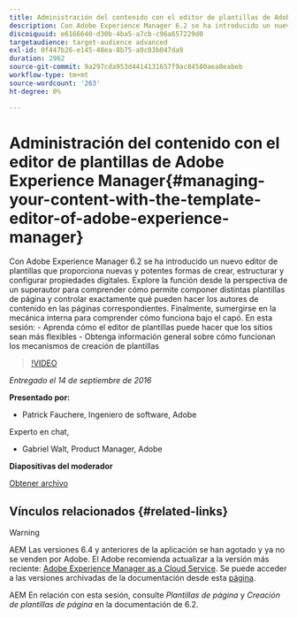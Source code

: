 ```yaml
---
title: Administración del contenido con el editor de plantillas de Adobe Experience Manager
description: Con Adobe Experience Manager 6.2 se ha introducido un nuevo editor de plantillas que proporciona nuevas y potentes formas de crear, estructurar y configurar propiedades digitales. Explore la función desde la perspectiva de un superautor para comprender cómo permite componer distintas plantillas de página y controlar exactamente qué pueden hacer los autores de contenido en las páginas correspondientes. Finalmente, sumergirse en la mecánica interna para comprender cómo funciona bajo el capó.
discoiquuid: e6166640-d30b-4ba5-a7cb-c96a657229d0
targetaudience: target-audience advanced
exl-id: 0f447b26-e145-48ea-8b75-a9c03b047da9
duration: 2962
source-git-commit: 9a297cda953d4414131657f9ac84580aea0eabeb
workflow-type: tm+mt
source-wordcount: '263'
ht-degree: 0%

---
```


# Administración del contenido con el editor de plantillas de Adobe Experience Manager{#managing-your-content-with-the-template-editor-of-adobe-experience-manager}

Con Adobe Experience Manager 6.2 se ha introducido un nuevo editor de plantillas que proporciona nuevas y potentes formas de crear, estructurar y configurar propiedades digitales. Explore la función desde la perspectiva de un superautor para comprender cómo permite componer distintas plantillas de página y controlar exactamente qué pueden hacer los autores de contenido en las páginas correspondientes. Finalmente, sumergirse en la mecánica interna para comprender cómo funciona bajo el capó. En esta sesión: - Aprenda cómo el editor de plantillas puede hacer que los sitios sean más flexibles - Obtenga información general sobre cómo funcionan los mecanismos de creación de plantillas

>[!VIDEO](https://video.tv.adobe.com/v/19300/?quality=9)

*Entregado el 14 de septiembre de 2016*

**Presentado por:**

* Patrick Fauchere, Ingeniero de software, Adobe

Experto en chat,

* Gabriel Walt, Product Manager, Adobe

**Diapositivas del moderador**

[Obtener archivo](assets/aem-gems-91416-template-editor.pdf)

## Vínculos relacionados {#related-links}

>[!WARNING]
>
>AEM Las versiones 6.4 y anteriores de la aplicación se han agotado y ya no se venden por Adobe.  El Adobe recomienda actualizar a la versión más reciente: [Adobe Experience Manager as a Cloud Service](https://experienceleague.adobe.com/docs/experience-manager-cloud-service.html).  Se puede acceder a las versiones archivadas de la documentación desde esta [página](https://experienceleague.adobe.com/docs/experience-manager-release-information/aem-release-updates/previous-updates/aem-previous-versions.html?lang=es).
>
>AEM En relación con esta sesión, consulte *Plantillas de página* y *Creación de plantillas de página* en la documentación de 6.2.
